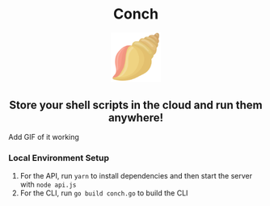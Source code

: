 <h1 align="center">Conch</h1> 
<p align="center">
    <img src="./.github/conch.png" width="20%" />
</p>
<h2 align="center">Store your shell scripts in the cloud and run them anywhere!</h4>

Add GIF of it working

### Local Environment Setup

1. For the API, run `yarn` to install dependencies and then start the server with `node api.js`
2. For the CLI, run `go build conch.go` to build the CLI
